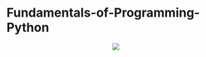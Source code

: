 # Fundamentals-of-Programming-Python

<p align="center">
  <img src="https://www.python.org/static/community_logos/python-logo-master-v3-TM.png">
</p>
